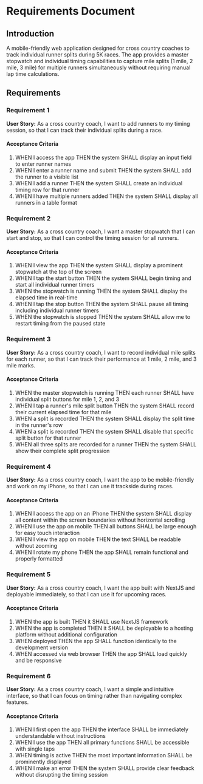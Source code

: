 # Requirements Document

## Introduction

A mobile-friendly web application designed for cross country coaches to track individual runner splits during 5K races. The app provides a master stopwatch and individual timing capabilities to capture mile splits (1 mile, 2 mile, 3 mile) for multiple runners simultaneously without requiring manual lap time calculations.

## Requirements

### Requirement 1

**User Story:** As a cross country coach, I want to add runners to my timing session, so that I can track their individual splits during a race.

#### Acceptance Criteria

1. WHEN I access the app THEN the system SHALL display an input field to enter runner names
2. WHEN I enter a runner name and submit THEN the system SHALL add the runner to a visible list
3. WHEN I add a runner THEN the system SHALL create an individual timing row for that runner
4. WHEN I have multiple runners added THEN the system SHALL display all runners in a table format

### Requirement 2

**User Story:** As a cross country coach, I want a master stopwatch that I can start and stop, so that I can control the timing session for all runners.

#### Acceptance Criteria

1. WHEN I view the app THEN the system SHALL display a prominent stopwatch at the top of the screen
2. WHEN I tap the start button THEN the system SHALL begin timing and start all individual runner timers
3. WHEN the stopwatch is running THEN the system SHALL display the elapsed time in real-time
4. WHEN I tap the stop button THEN the system SHALL pause all timing including individual runner timers
5. WHEN the stopwatch is stopped THEN the system SHALL allow me to restart timing from the paused state

### Requirement 3

**User Story:** As a cross country coach, I want to record individual mile splits for each runner, so that I can track their performance at 1 mile, 2 mile, and 3 mile marks.

#### Acceptance Criteria

1. WHEN the master stopwatch is running THEN each runner SHALL have individual split buttons for mile 1, 2, and 3
2. WHEN I tap a runner's mile split button THEN the system SHALL record their current elapsed time for that mile
3. WHEN a split is recorded THEN the system SHALL display the split time in the runner's row
4. WHEN a split is recorded THEN the system SHALL disable that specific split button for that runner
5. WHEN all three splits are recorded for a runner THEN the system SHALL show their complete split progression

### Requirement 4

**User Story:** As a cross country coach, I want the app to be mobile-friendly and work on my iPhone, so that I can use it trackside during races.

#### Acceptance Criteria

1. WHEN I access the app on an iPhone THEN the system SHALL display all content within the screen boundaries without horizontal scrolling
2. WHEN I use the app on mobile THEN all buttons SHALL be large enough for easy touch interaction
3. WHEN I view the app on mobile THEN the text SHALL be readable without zooming
4. WHEN I rotate my phone THEN the app SHALL remain functional and properly formatted

### Requirement 5

**User Story:** As a cross country coach, I want the app built with NextJS and deployable immediately, so that I can use it for upcoming races.

#### Acceptance Criteria

1. WHEN the app is built THEN it SHALL use NextJS framework
2. WHEN the app is completed THEN it SHALL be deployable to a hosting platform without additional configuration
3. WHEN deployed THEN the app SHALL function identically to the development version
4. WHEN accessed via web browser THEN the app SHALL load quickly and be responsive

### Requirement 6

**User Story:** As a cross country coach, I want a simple and intuitive interface, so that I can focus on timing rather than navigating complex features.

#### Acceptance Criteria

1. WHEN I first open the app THEN the interface SHALL be immediately understandable without instructions
2. WHEN I use the app THEN all primary functions SHALL be accessible with single taps
3. WHEN timing is active THEN the most important information SHALL be prominently displayed
4. WHEN I make an error THEN the system SHALL provide clear feedback without disrupting the timing session
